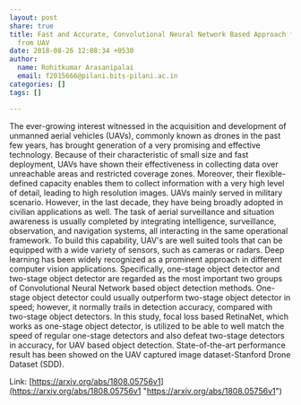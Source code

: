 ```yaml
---
layout: post
share: true
title: Fast and Accurate, Convolutional Neural Network Based Approach for Object Detection
  from UAV
date: 2018-08-26 12:08:34 +0530
author:
  name: Rohitkumar Arasanipalai
  email: f2015666@pilani.bits-pilani.ac.in
categories: []
tags: []

---
```

The ever-growing interest witnessed in the acquisition and development of unmanned aerial vehicles (UAVs), commonly known as drones in the past few years, has brought generation of a very promising and effective technology. Because of their characteristic of small size and fast deployment, UAVs have shown their effectiveness in collecting data over unreachable areas and restricted coverage zones. Moreover, their flexible-defined capacity enables them to collect information with a very high level of detail, leading to high resolution images. UAVs mainly served in military scenario. However, in the last decade, they have being broadly adopted in civilian applications as well. The task of aerial surveillance and situation awareness is usually completed by integrating intelligence, surveillance, observation, and navigation systems, all interacting in the same operational framework. To build this capability, UAV's are well suited tools that can be equipped with a wide variety of sensors, such as cameras or radars. Deep learning has been widely recognized as a prominent approach in different computer vision applications. Specifically, one-stage object detector and two-stage object detector are regarded as the most important two groups of Convolutional Neural Network based object detection methods. One-stage object detector could usually outperform two-stage object detector in speed; however, it normally trails in detection accuracy, compared with two-stage object detectors. In this study, focal loss based RetinaNet, which works as one-stage object detector, is utilized to be able to well match the speed of regular one-stage detectors and also defeat two-stage detectors in accuracy, for UAV based object detection. State-of-the-art performance result has been showed on the UAV captured image dataset-Stanford Drone Dataset (SDD).  

Link: [https://arxiv.org/abs/1808.05756v1](https://arxiv.org/abs/1808.05756v1 "https://arxiv.org/abs/1808.05756v1")